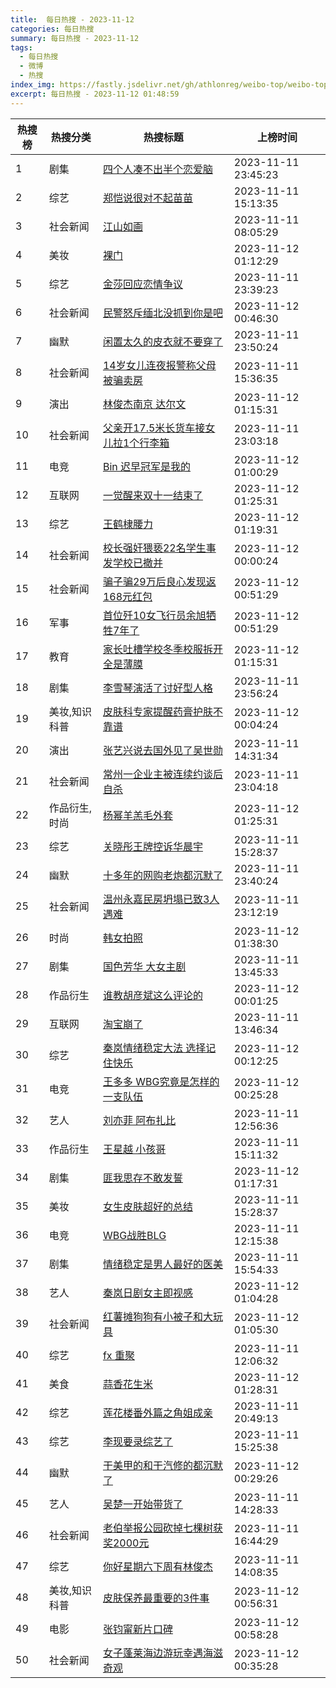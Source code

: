 ```yaml
---
title:  每日热搜 - 2023-11-12
categories: 每日热搜
summary: 每日热搜 - 2023-11-12
tags:
  - 每日热搜
  - 微博
  - 热搜
index_img: https://fastly.jsdelivr.net/gh/athlonreg/weibo-top/weibo-top.jpeg
excerpt: 每日热搜 - 2023-11-12 01:48:59
---
```


| 热搜榜 | 热搜分类 | 热搜标题 | 上榜时间 |
| --- | --- | --- | --- |
| 1 | 剧集 | [四个人凑不出半个恋爱脑](https://s.weibo.com/weibo%3Fq%3D%2523%E5%9B%9B%E4%B8%AA%E4%BA%BA%E5%87%91%E4%B8%8D%E5%87%BA%E5%8D%8A%E4%B8%AA%E6%81%8B%E7%88%B1%E8%84%91%2523) | 2023-11-11 23:45:23 | 
| 2 | 综艺 | [郑恺说很对不起苗苗](https://s.weibo.com/weibo%3Fq%3D%2523%E9%83%91%E6%81%BA%E8%AF%B4%E5%BE%88%E5%AF%B9%E4%B8%8D%E8%B5%B7%E8%8B%97%E8%8B%97%2523) | 2023-11-11 15:13:35 | 
| 3 | 社会新闻 | [江山如画](https://s.weibo.com/weibo%3Fq%3D%2523%E6%B1%9F%E5%B1%B1%E5%A6%82%E7%94%BB%2523) | 2023-11-11 08:05:29 | 
| 4 | 美妆 | [裸门](https://s.weibo.com/weibo%3Fq%3D%2523%E8%A3%B8%E9%97%A8%2523) | 2023-11-12 01:12:29 | 
| 5 | 综艺 | [金莎回应恋情争议](https://s.weibo.com/weibo%3Fq%3D%2523%E9%87%91%E8%8E%8E%E5%9B%9E%E5%BA%94%E6%81%8B%E6%83%85%E4%BA%89%E8%AE%AE%2523) | 2023-11-11 23:39:23 | 
| 6 | 社会新闻 | [民警怒斥缅北没抓到你是吧](https://s.weibo.com/weibo%3Fq%3D%2523%E6%B0%91%E8%AD%A6%E6%80%92%E6%96%A5%E7%BC%85%E5%8C%97%E6%B2%A1%E6%8A%93%E5%88%B0%E4%BD%A0%E6%98%AF%E5%90%A7%2523) | 2023-11-12 00:46:30 | 
| 7 | 幽默 | [闲置太久的皮衣就不要穿了](https://s.weibo.com/weibo%3Fq%3D%2523%E9%97%B2%E7%BD%AE%E5%A4%AA%E4%B9%85%E7%9A%84%E7%9A%AE%E8%A1%A3%E5%B0%B1%E4%B8%8D%E8%A6%81%E7%A9%BF%E4%BA%86%2523) | 2023-11-11 23:50:24 | 
| 8 | 社会新闻 | [14岁女儿连夜报警称父母被骗卖房](https://s.weibo.com/weibo%3Fq%3D%252314%E5%B2%81%E5%A5%B3%E5%84%BF%E8%BF%9E%E5%A4%9C%E6%8A%A5%E8%AD%A6%E7%A7%B0%E7%88%B6%E6%AF%8D%E8%A2%AB%E9%AA%97%E5%8D%96%E6%88%BF%2523) | 2023-11-11 15:36:35 | 
| 9 | 演出 | [林俊杰南京 达尔文](https://s.weibo.com/weibo%3Fq%3D%2523%E6%9E%97%E4%BF%8A%E6%9D%B0%E5%8D%97%E4%BA%AC%20%E8%BE%BE%E5%B0%94%E6%96%87%2523) | 2023-11-12 01:15:31 | 
| 10 | 社会新闻 | [父亲开17.5米长货车接女儿拉1个行李箱](https://s.weibo.com/weibo%3Fq%3D%2523%E7%88%B6%E4%BA%B2%E5%BC%8017.5%E7%B1%B3%E9%95%BF%E8%B4%A7%E8%BD%A6%E6%8E%A5%E5%A5%B3%E5%84%BF%E6%8B%891%E4%B8%AA%E8%A1%8C%E6%9D%8E%E7%AE%B1%2523) | 2023-11-11 23:03:18 | 
| 11 | 电竞 | [Bin 迟早冠军是我的](https://s.weibo.com/weibo%3Fq%3D%2523Bin%20%E8%BF%9F%E6%97%A9%E5%86%A0%E5%86%9B%E6%98%AF%E6%88%91%E7%9A%84%2523) | 2023-11-12 01:00:29 | 
| 12 | 互联网 | [一觉醒来双十一结束了](https://s.weibo.com/weibo%3Fq%3D%2523%E4%B8%80%E8%A7%89%E9%86%92%E6%9D%A5%E5%8F%8C%E5%8D%81%E4%B8%80%E7%BB%93%E6%9D%9F%E4%BA%86%2523) | 2023-11-12 01:25:31 | 
| 13 | 综艺 | [王鹤棣腰力](https://s.weibo.com/weibo%3Fq%3D%2523%E7%8E%8B%E9%B9%A4%E6%A3%A3%E8%85%B0%E5%8A%9B%2523) | 2023-11-12 01:19:31 | 
| 14 | 社会新闻 | [校长强奸猥亵22名学生事发学校已撤并](https://s.weibo.com/weibo%3Fq%3D%2523%E6%A0%A1%E9%95%BF%E5%BC%BA%E5%A5%B8%E7%8C%A5%E4%BA%B522%E5%90%8D%E5%AD%A6%E7%94%9F%E4%BA%8B%E5%8F%91%E5%AD%A6%E6%A0%A1%E5%B7%B2%E6%92%A4%E5%B9%B6%2523) | 2023-11-12 00:00:24 | 
| 15 | 社会新闻 | [骗子骗29万后良心发现返168元红包](https://s.weibo.com/weibo%3Fq%3D%2523%E9%AA%97%E5%AD%90%E9%AA%9729%E4%B8%87%E5%90%8E%E8%89%AF%E5%BF%83%E5%8F%91%E7%8E%B0%E8%BF%94168%E5%85%83%E7%BA%A2%E5%8C%85%2523) | 2023-11-12 00:51:29 | 
| 16 | 军事 | [首位歼10女飞行员余旭牺牲7年了](https://s.weibo.com/weibo%3Fq%3D%2523%E9%A6%96%E4%BD%8D%E6%AD%BC10%E5%A5%B3%E9%A3%9E%E8%A1%8C%E5%91%98%E4%BD%99%E6%97%AD%E7%89%BA%E7%89%B27%E5%B9%B4%E4%BA%86%2523) | 2023-11-12 00:51:29 | 
| 17 | 教育 | [家长吐槽学校冬季校服拆开全是薄膜](https://s.weibo.com/weibo%3Fq%3D%2523%E5%AE%B6%E9%95%BF%E5%90%90%E6%A7%BD%E5%AD%A6%E6%A0%A1%E5%86%AC%E5%AD%A3%E6%A0%A1%E6%9C%8D%E6%8B%86%E5%BC%80%E5%85%A8%E6%98%AF%E8%96%84%E8%86%9C%2523) | 2023-11-12 01:15:31 | 
| 18 | 剧集 | [李雪琴演活了讨好型人格](https://s.weibo.com/weibo%3Fq%3D%2523%E6%9D%8E%E9%9B%AA%E7%90%B4%E6%BC%94%E6%B4%BB%E4%BA%86%E8%AE%A8%E5%A5%BD%E5%9E%8B%E4%BA%BA%E6%A0%BC%2523) | 2023-11-11 23:56:24 | 
| 19 | 美妆,知识科普 | [皮肤科专家提醒药膏护肤不靠谱](https://s.weibo.com/weibo%3Fq%3D%2523%E7%9A%AE%E8%82%A4%E7%A7%91%E4%B8%93%E5%AE%B6%E6%8F%90%E9%86%92%E8%8D%AF%E8%86%8F%E6%8A%A4%E8%82%A4%E4%B8%8D%E9%9D%A0%E8%B0%B1%2523) | 2023-11-12 00:04:24 | 
| 20 | 演出 | [张艺兴说去国外见了吴世勋](https://s.weibo.com/weibo%3Fq%3D%2523%E5%BC%A0%E8%89%BA%E5%85%B4%E8%AF%B4%E5%8E%BB%E5%9B%BD%E5%A4%96%E8%A7%81%E4%BA%86%E5%90%B4%E4%B8%96%E5%8B%8B%2523) | 2023-11-11 14:31:34 | 
| 21 | 社会新闻 | [常州一企业主被连续约谈后自杀](https://s.weibo.com/weibo%3Fq%3D%2523%E5%B8%B8%E5%B7%9E%E4%B8%80%E4%BC%81%E4%B8%9A%E4%B8%BB%E8%A2%AB%E8%BF%9E%E7%BB%AD%E7%BA%A6%E8%B0%88%E5%90%8E%E8%87%AA%E6%9D%80%2523) | 2023-11-11 23:04:18 | 
| 22 | 作品衍生,时尚 | [杨幂羊羔毛外套](https://s.weibo.com/weibo%3Fq%3D%2523%E6%9D%A8%E5%B9%82%E7%BE%8A%E7%BE%94%E6%AF%9B%E5%A4%96%E5%A5%97%2523) | 2023-11-12 01:25:31 | 
| 23 | 综艺 | [关晓彤王牌控诉华晨宇](https://s.weibo.com/weibo%3Fq%3D%2523%E5%85%B3%E6%99%93%E5%BD%A4%E7%8E%8B%E7%89%8C%E6%8E%A7%E8%AF%89%E5%8D%8E%E6%99%A8%E5%AE%87%2523) | 2023-11-11 15:28:37 | 
| 24 | 幽默 | [十多年的网购老炮都沉默了](https://s.weibo.com/weibo%3Fq%3D%2523%E5%8D%81%E5%A4%9A%E5%B9%B4%E7%9A%84%E7%BD%91%E8%B4%AD%E8%80%81%E7%82%AE%E9%83%BD%E6%B2%89%E9%BB%98%E4%BA%86%2523) | 2023-11-11 23:40:24 | 
| 25 | 社会新闻 | [温州永嘉民房坍塌已致3人遇难](https://s.weibo.com/weibo%3Fq%3D%2523%E6%B8%A9%E5%B7%9E%E6%B0%B8%E5%98%89%E6%B0%91%E6%88%BF%E5%9D%8D%E5%A1%8C%E5%B7%B2%E8%87%B43%E4%BA%BA%E9%81%87%E9%9A%BE%2523) | 2023-11-11 23:12:19 | 
| 26 | 时尚 | [韩女拍照](https://s.weibo.com/weibo%3Fq%3D%2523%E9%9F%A9%E5%A5%B3%E6%8B%8D%E7%85%A7%2523) | 2023-11-12 01:38:30 | 
| 27 | 剧集 | [国色芳华 大女主剧](https://s.weibo.com/weibo%3Fq%3D%2523%E5%9B%BD%E8%89%B2%E8%8A%B3%E5%8D%8E%20%E5%A4%A7%E5%A5%B3%E4%B8%BB%E5%89%A7%2523) | 2023-11-11 13:45:33 | 
| 28 | 作品衍生 | [谁教胡彦斌这么评论的](https://s.weibo.com/weibo%3Fq%3D%2523%E8%B0%81%E6%95%99%E8%83%A1%E5%BD%A6%E6%96%8C%E8%BF%99%E4%B9%88%E8%AF%84%E8%AE%BA%E7%9A%84%2523) | 2023-11-12 00:01:25 | 
| 29 | 互联网 | [淘宝崩了](https://s.weibo.com/weibo%3Fq%3D%2523%E6%B7%98%E5%AE%9D%E5%B4%A9%E4%BA%86%2523) | 2023-11-11 13:46:34 | 
| 30 | 综艺 | [秦岚情绪稳定大法 选择记住快乐](https://s.weibo.com/weibo%3Fq%3D%2523%E7%A7%A6%E5%B2%9A%E6%83%85%E7%BB%AA%E7%A8%B3%E5%AE%9A%E5%A4%A7%E6%B3%95%20%E9%80%89%E6%8B%A9%E8%AE%B0%E4%BD%8F%E5%BF%AB%E4%B9%90%2523) | 2023-11-12 00:12:25 | 
| 31 | 电竞 | [王多多 WBG究竟是怎样的一支队伍](https://s.weibo.com/weibo%3Fq%3D%2523%E7%8E%8B%E5%A4%9A%E5%A4%9A%20WBG%E7%A9%B6%E7%AB%9F%E6%98%AF%E6%80%8E%E6%A0%B7%E7%9A%84%E4%B8%80%E6%94%AF%E9%98%9F%E4%BC%8D%2523) | 2023-11-12 00:25:28 | 
| 32 | 艺人 | [刘亦菲 阿布扎比](https://s.weibo.com/weibo%3Fq%3D%2523%E5%88%98%E4%BA%A6%E8%8F%B2%20%E9%98%BF%E5%B8%83%E6%89%8E%E6%AF%94%2523) | 2023-11-11 12:56:36 | 
| 33 | 作品衍生 | [王星越 小孩哥](https://s.weibo.com/weibo%3Fq%3D%2523%E7%8E%8B%E6%98%9F%E8%B6%8A%20%E5%B0%8F%E5%AD%A9%E5%93%A5%2523) | 2023-11-11 15:11:32 | 
| 34 | 剧集 | [匪我思存不敢发誓](https://s.weibo.com/weibo%3Fq%3D%2523%E5%8C%AA%E6%88%91%E6%80%9D%E5%AD%98%E4%B8%8D%E6%95%A2%E5%8F%91%E8%AA%93%2523) | 2023-11-12 01:17:31 | 
| 35 | 美妆 | [女生皮肤超好的总结](https://s.weibo.com/weibo%3Fq%3D%2523%E5%A5%B3%E7%94%9F%E7%9A%AE%E8%82%A4%E8%B6%85%E5%A5%BD%E7%9A%84%E6%80%BB%E7%BB%93%2523) | 2023-11-11 15:28:37 | 
| 36 | 电竞 | [WBG战胜BLG](https://s.weibo.com/weibo%3Fq%3D%2523WBG%E6%88%98%E8%83%9CBLG%2523) | 2023-11-11 12:15:38 | 
| 37 | 剧集 | [情绪稳定是男人最好的医美](https://s.weibo.com/weibo%3Fq%3D%2523%E6%83%85%E7%BB%AA%E7%A8%B3%E5%AE%9A%E6%98%AF%E7%94%B7%E4%BA%BA%E6%9C%80%E5%A5%BD%E7%9A%84%E5%8C%BB%E7%BE%8E%2523) | 2023-11-11 15:54:33 | 
| 38 | 艺人 | [秦岚日剧女主即视感](https://s.weibo.com/weibo%3Fq%3D%2523%E7%A7%A6%E5%B2%9A%E6%97%A5%E5%89%A7%E5%A5%B3%E4%B8%BB%E5%8D%B3%E8%A7%86%E6%84%9F%2523) | 2023-11-12 01:04:28 | 
| 39 | 社会新闻 | [红薯摊狗狗有小被子和大玩具](https://s.weibo.com/weibo%3Fq%3D%2523%E7%BA%A2%E8%96%AF%E6%91%8A%E7%8B%97%E7%8B%97%E6%9C%89%E5%B0%8F%E8%A2%AB%E5%AD%90%E5%92%8C%E5%A4%A7%E7%8E%A9%E5%85%B7%2523) | 2023-11-12 01:05:30 | 
| 40 | 综艺 | [fx 重聚](https://s.weibo.com/weibo%3Fq%3D%2523fx%20%E9%87%8D%E8%81%9A%2523) | 2023-11-11 12:06:32 | 
| 41 | 美食 | [蒜香花生米](https://s.weibo.com/weibo%3Fq%3D%2523%E8%92%9C%E9%A6%99%E8%8A%B1%E7%94%9F%E7%B1%B3%2523) | 2023-11-12 01:28:31 | 
| 42 | 综艺 | [莲花楼番外篇之角姐成亲](https://s.weibo.com/weibo%3Fq%3D%2523%E8%8E%B2%E8%8A%B1%E6%A5%BC%E7%95%AA%E5%A4%96%E7%AF%87%E4%B9%8B%E8%A7%92%E5%A7%90%E6%88%90%E4%BA%B2%2523) | 2023-11-11 20:49:13 | 
| 43 | 综艺 | [李现要录综艺了](https://s.weibo.com/weibo%3Fq%3D%2523%E6%9D%8E%E7%8E%B0%E8%A6%81%E5%BD%95%E7%BB%BC%E8%89%BA%E4%BA%86%2523) | 2023-11-11 15:25:38 | 
| 44 | 幽默 | [干美甲的和干汽修的都沉默了](https://s.weibo.com/weibo%3Fq%3D%2523%E5%B9%B2%E7%BE%8E%E7%94%B2%E7%9A%84%E5%92%8C%E5%B9%B2%E6%B1%BD%E4%BF%AE%E7%9A%84%E9%83%BD%E6%B2%89%E9%BB%98%E4%BA%86%2523) | 2023-11-12 00:29:26 | 
| 45 | 艺人 | [吴楚一开始带货了](https://s.weibo.com/weibo%3Fq%3D%2523%E5%90%B4%E6%A5%9A%E4%B8%80%E5%BC%80%E5%A7%8B%E5%B8%A6%E8%B4%A7%E4%BA%86%2523) | 2023-11-11 14:28:33 | 
| 46 | 社会新闻 | [老伯举报公园砍掉七棵树获奖2000元](https://s.weibo.com/weibo%3Fq%3D%2523%E8%80%81%E4%BC%AF%E4%B8%BE%E6%8A%A5%E5%85%AC%E5%9B%AD%E7%A0%8D%E6%8E%89%E4%B8%83%E6%A3%B5%E6%A0%91%E8%8E%B7%E5%A5%962000%E5%85%83%2523) | 2023-11-11 16:44:29 | 
| 47 | 综艺 | [你好星期六下周有林俊杰](https://s.weibo.com/weibo%3Fq%3D%2523%E4%BD%A0%E5%A5%BD%E6%98%9F%E6%9C%9F%E5%85%AD%E4%B8%8B%E5%91%A8%E6%9C%89%E6%9E%97%E4%BF%8A%E6%9D%B0%2523) | 2023-11-11 14:08:35 | 
| 48 | 美妆,知识科普 | [皮肤保养最重要的3件事](https://s.weibo.com/weibo%3Fq%3D%2523%E7%9A%AE%E8%82%A4%E4%BF%9D%E5%85%BB%E6%9C%80%E9%87%8D%E8%A6%81%E7%9A%843%E4%BB%B6%E4%BA%8B%2523) | 2023-11-12 00:56:31 | 
| 49 | 电影 | [张钧甯新片口碑](https://s.weibo.com/weibo%3Fq%3D%2523%E5%BC%A0%E9%92%A7%E7%94%AF%E6%96%B0%E7%89%87%E5%8F%A3%E7%A2%91%2523) | 2023-11-12 00:58:28 | 
| 50 | 社会新闻 | [女子蓬莱海边游玩幸遇海滋奇观](https://s.weibo.com/weibo%3Fq%3D%2523%E5%A5%B3%E5%AD%90%E8%93%AC%E8%8E%B1%E6%B5%B7%E8%BE%B9%E6%B8%B8%E7%8E%A9%E5%B9%B8%E9%81%87%E6%B5%B7%E6%BB%8B%E5%A5%87%E8%A7%82%2523) | 2023-11-12 00:35:28 | 
